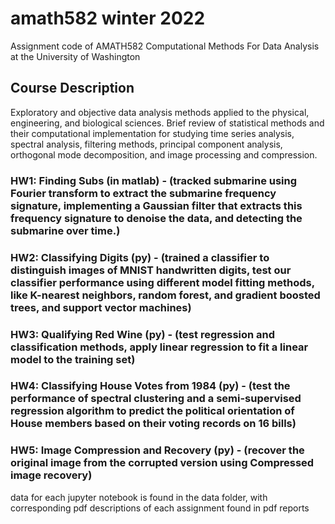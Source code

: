 # amath582 winter 2022
Assignment code of AMATH582 Computational Methods For Data Analysis at the University of Washington

## Course Description
Exploratory and objective data analysis methods applied to the physical, engineering, and biological sciences. Brief review of statistical methods and their computational implementation for studying time series analysis, spectral analysis, filtering methods, principal component analysis, orthogonal mode decomposition, and image processing and compression. 
 
### HW1: Finding Subs (in matlab) - (tracked submarine using Fourier transform to extract the submarine frequency signature, implementing a Gaussian filter that extracts this frequency signature to denoise the data, and detecting the submarine over time.)
### HW2: Classifying Digits (py) - (trained a classifier to distinguish images of MNIST handwritten digits, test our classifier performance using different model fitting methods, like K-nearest neighbors, random forest, and gradient boosted trees, and support vector machines)
### HW3: Qualifying Red Wine (py) - (test regression and classification methods, apply linear regression to fit a linear model to the training set)
### HW4: Classifying House Votes from 1984 (py) - (test the performance of spectral clustering and a semi-supervised regression algorithm to predict the political orientation of House members based on their voting records on 16 bills)
### HW5: Image Compression and Recovery (py) - (recover the original image from the corrupted version using Compressed image recovery)

data for each jupyter notebook is found in the data folder, with corresponding pdf descriptions of each assignment found in pdf reports
